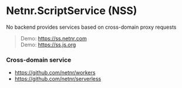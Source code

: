 # Netnr.ScriptService (NSS)
No backend provides services based on cross-domain proxy requests

> Demo: <https://ss.netnr.com>  
> Demo: <https://ss.js.org>

### Cross-domain service
- <https://github.com/netnr/workers>
- <https://github.com/netnr/serverless>